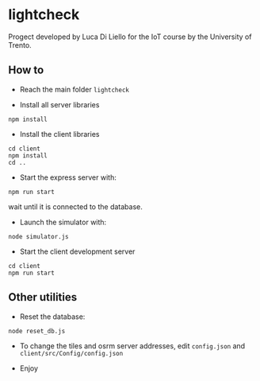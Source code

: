 # lightcheck

Progect developed by Luca Di Liello for the IoT course by the University of Trento.

## How to

- Reach the main folder `lightcheck`

- Install all server libraries
```
npm install
```

- Install the client libraries
```
cd client
npm install
cd ..
```

- Start the express server with:
```
npm run start
```
wait until it is connected to the database.

- Launch the simulator with:
```
node simulator.js
```

- Start the client development server
```
cd client
npm run start
```

## Other utilities

- Reset the database:
```
node reset_db.js
```

- To change the tiles and osrm server addresses, edit `config.json` and `client/src/Config/config.json`

- Enjoy 

